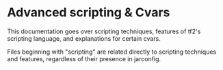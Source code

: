 # Advanced scripting & Cvars

This documentation goes over scripting techniques, features of tf2's scripting language, and explanations for certain cvars.

Files beginning with "scripting" are related directly to scripting techniques and features, regardless of their presence in jarconfig.